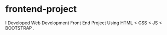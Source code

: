 # frontend-project
I Developed Web Development Front End Project Using HTML &lt; CSS &lt; JS &lt; BOOTSTRAP .
